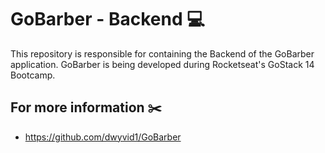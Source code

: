 # GoBarber - Backend :computer:
This repository is responsible for containing the Backend of the GoBarber application. 
GoBarber is being developed during Rocketseat's GoStack 14 Bootcamp.

## For more information :scissors:
* https://github.com/dwyvid1/GoBarber
